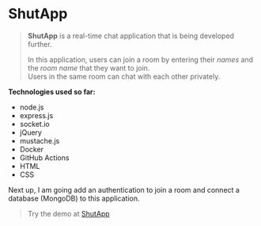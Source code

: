 # ShutApp

>**ShutApp** is a real-time chat application that is being developed further.
>
>In this application, users can join a room by entering their _names_ and the _room name_
>that they want to join.   
>Users in the same room can chat with each other privately.

**Technologies used so far:**
- node.js
- express.js
- socket.io
- jQuery
- mustache.js
- Docker
- GitHub Actions
- HTML
- CSS

Next up, I am going add an authentication to join a room and connect a database (MongoDB) 
to this application.

>Try the demo at [ShutApp](https://shutapp.laziz.abdullaev.dev/)
